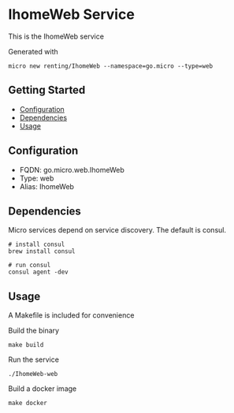 # IhomeWeb Service

This is the IhomeWeb service

Generated with

```
micro new renting/IhomeWeb --namespace=go.micro --type=web
```

## Getting Started

- [Configuration](#configuration)
- [Dependencies](#dependencies)
- [Usage](#usage)

## Configuration

- FQDN: go.micro.web.IhomeWeb
- Type: web
- Alias: IhomeWeb

## Dependencies

Micro services depend on service discovery. The default is consul.

```
# install consul
brew install consul

# run consul
consul agent -dev
```

## Usage

A Makefile is included for convenience

Build the binary

```
make build
```

Run the service
```
./IhomeWeb-web
```

Build a docker image
```
make docker
```